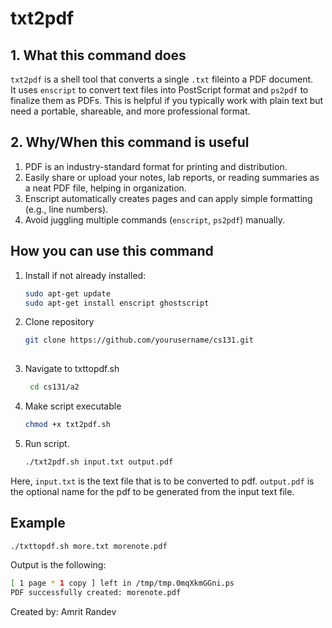 # txt2pdf

## 1. What this command does
`txt2pdf` is a shell tool that converts a single `.txt` fileinto a PDF document.  
It uses `enscript` to convert text files into PostScript format and `ps2pdf` to finalize them as PDFs. This is helpful if you typically work with plain text but need a portable, shareable, and more professional format.

## 2. Why/When this command is useful
1. PDF is an industry-standard format for printing and distribution.
2. Easily share or upload your notes, lab reports, or reading summaries as a neat PDF file, helping in organization.
3. Enscript automatically creates pages and can apply simple formatting (e.g., line numbers).  
4. Avoid juggling multiple commands (`enscript`, `ps2pdf`) manually. 

## How you can use this command

1. Install if not already installed:
   ```bash
   sudo apt-get update
   sudo apt-get install enscript ghostscript

2. Clone repository
   ```bash
   git clone https://github.com/yourusername/cs131.git
  
3. Navigate to txttopdf.sh
   ```bash
    cd cs131/a2
4. Make script executable
   ```bash
   chmod +x txt2pdf.sh

5. Run script. 
   ```bash
   ./txt2pdf.sh input.txt output.pdf
  Here, `input.txt` is the text file that is to be converted to pdf. `output.pdf` is the optional name for the pdf to be generated from the input text file. 


## Example

  ```bash
  ./txttopdf.sh more.txt morenote.pdf
```
Output is the following: 
```bash 
[ 1 page * 1 copy ] left in /tmp/tmp.0mqXkmGGni.ps
PDF successfully created: morenote.pdf
```
Created by: Amrit Randev

